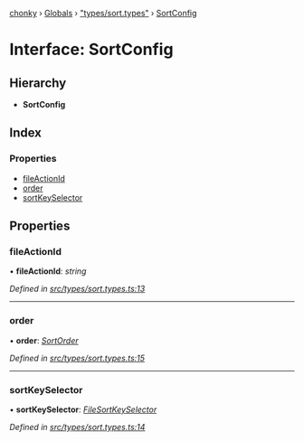 [chonky](../README.md) › [Globals](../globals.md) › ["types/sort.types"](../modules/_types_sort_types_.md) › [SortConfig](_types_sort_types_.sortconfig.md)

# Interface: SortConfig

## Hierarchy

* **SortConfig**

## Index

### Properties

* [fileActionId](_types_sort_types_.sortconfig.md#fileactionid)
* [order](_types_sort_types_.sortconfig.md#order)
* [sortKeySelector](_types_sort_types_.sortconfig.md#sortkeyselector)

## Properties

###  fileActionId

• **fileActionId**: *string*

*Defined in [src/types/sort.types.ts:13](https://github.com/TimboKZ/Chonky/blob/b63f6c0/src/types/sort.types.ts#L13)*

___

###  order

• **order**: *[SortOrder](../enums/_types_sort_types_.sortorder.md)*

*Defined in [src/types/sort.types.ts:15](https://github.com/TimboKZ/Chonky/blob/b63f6c0/src/types/sort.types.ts#L15)*

___

###  sortKeySelector

• **sortKeySelector**: *[FileSortKeySelector](../modules/_types_sort_types_.md#filesortkeyselector)*

*Defined in [src/types/sort.types.ts:14](https://github.com/TimboKZ/Chonky/blob/b63f6c0/src/types/sort.types.ts#L14)*

